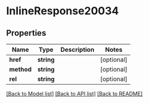 # InlineResponse20034

## Properties
Name | Type | Description | Notes
------------ | ------------- | ------------- | -------------
**href** | **string** |  | [optional] 
**method** | **string** |  | [optional] 
**rel** | **string** |  | [optional] 

[[Back to Model list]](../README.md#documentation-for-models) [[Back to API list]](../README.md#documentation-for-api-endpoints) [[Back to README]](../README.md)


